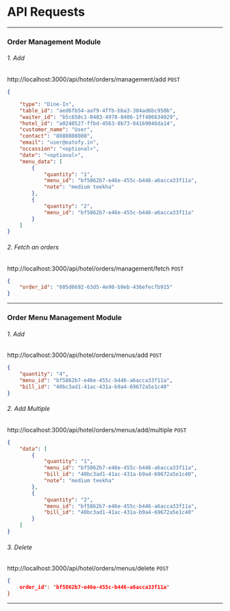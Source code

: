 # API Requests

----------------------------------------------------------------------------------

### Order Management Module

###### 1. Add
http://localhost:3000/api/hotel/orders/management/add
`POST`
```json
{

    "type": "Dine-In",
    "table_id": "aed6fb54-aaf9-4ffb-bba3-304ad6bc950b",
    "waiter_id": "b5c658c1-8483-4978-8406-1ff406634029",
    "hotel_id": "a0240527-ffbd-4563-8b73-84169046da14",
    "customer_name": "User",
    "contact": "8080808080",
    "email": "user@eatofy.in",
    "occassion": "<optional>",
    "date": "<optional>",
    "menu_data": [
        {
            "quantity": "1",
            "menu_id": "bf5862b7-e46e-455c-b446-a6acca33f11a",
            "note": "medium teekha"
        },
        {
            "quantity": "2",
            "menu_id": "bf5862b7-e46e-455c-b446-a6acca33f11a"
        }
    ]
}
```

###### 2. Fetch an orders
http://localhost:3000/api/hotel/orders/management/fetch
`POST`
```json
{
    "order_id": "605d6692-63d5-4e90-b9eb-436efecfb915"
}
```

----------------------------------------------------------------------------------


### Order Menu Management Module

###### 1. Add
http://localhost:3000/api/hotel/orders/menus/add
`POST`
```json
{
    "quantity": "4",
    "menu_id": "bf5862b7-e46e-455c-b446-a6acca33f11a",
    "bill_id": "40bc3ad1-41ac-431a-b9a4-69672a5e1c40"
}
```

###### 2. Add Multiple
http://localhost:3000/api/hotel/orders/menus/add/multiple
`POST`
```json
{
    "data": [
        {
            "quantity": "1",
            "menu_id": "bf5862b7-e46e-455c-b446-a6acca33f11a",
            "bill_id": "40bc3ad1-41ac-431a-b9a4-69672a5e1c40",
            "note": "medium teekha"
        },
        {
            "quantity": "2",
            "menu_id": "bf5862b7-e46e-455c-b446-a6acca33f11a",
            "bill_id": "40bc3ad1-41ac-431a-b9a4-69672a5e1c40"
        }
    ]
}
```

###### 3. Delete
http://localhost:3000/api/hotel/orders/menus/delete
`POST`
```json
{
    order_id": "bf5862b7-e46e-455c-b446-a6acca33f11a"
}
```
----------------------------------------------------------------------------------
